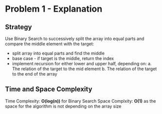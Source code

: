 # Problem 1 - Explanation
## Strategy
Use Binary Search to successively split the array into equal parts and compare the middle element with the target:
- split array into equal parts and find the middle
- base case - if target is the middle, return the index
- implement recursion for either lower and upper half, depending on:
a. The relation of the target to the mid element
b. The relation of the target to the end of the array

## Time and Space Complexity
Time Complexity: **O(log(n))** for Binary Search
Space Complxity: **O(1)** as the space for the algorithm is not depending on the array size
